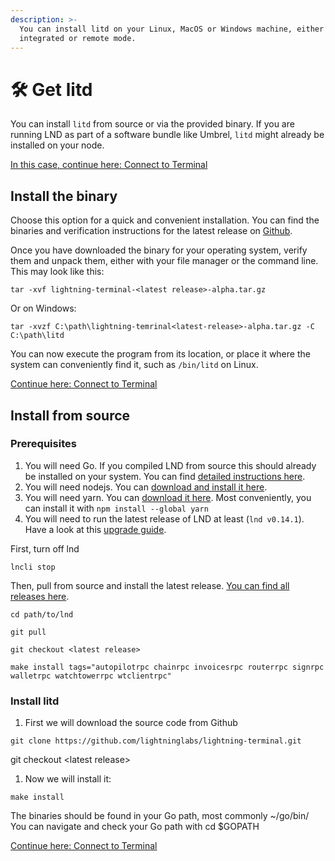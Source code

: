 ```yaml
---
description: >-
  You can install litd on your Linux, MacOS or Windows machine, either in
  integrated or remote mode.
---
```


# 🛠 Get litd

You can install `litd` from source or via the provided binary. If you are running LND as part of a software bundle like Umbrel, `litd` might already be installed on your node.

[In this case, continue here: Connect to Terminal](run-litd.md)

## Install the binary

Choose this option for a quick and convenient installation. You can find the binaries and verification instructions for the latest release on [Github](https://github.com/lightninglabs/lightning-terminal/releases/).

Once you have downloaded the binary for your operating system, verify them and unpack them, either with your file manager or the command line. This may look like this:

`tar -xvf lightning-terminal-<latest release>-alpha.tar.gz`

Or on Windows:

`tar -xvzf C:\path\lightning-temrinal<latest-release>-alpha.tar.gz -C C:\path\litd`

You can now execute the program from its location, or place it where the system can conveniently find it, such as `/bin/litd` on Linux.

[Continue here: Connect to Terminal](run-litd.md)

## Install from source

### Prerequisites <a href="#docs-internal-guid-7cbeda7b-7fff-ea25-6c45-b336fa1d808e" id="docs-internal-guid-7cbeda7b-7fff-ea25-6c45-b336fa1d808e"></a>

1. You will need Go. If you compiled LND from source this should already be installed on your system. You can find [detailed instructions here](https://golang.org/doc/install).
2. You will need nodejs. You can [download and install it here](https://nodejs.org/en/download/).
3. You will need yarn. You can [download it here](https://classic.yarnpkg.com/en/docs/install). Most conveniently, you can install it with `npm install --global yarn`
4. You will need to run the latest release of LND at least (`lnd v0.14.1`). Have a look at this [upgrade guide](../lnd/run-lnd.md#upgrading-from-source).

First, turn off lnd

`lncli stop`

Then, pull from source and install the latest release. [You can find all releases here](https://github.com/lightninglabs/lightning-terminal/releases/).

`cd path/to/lnd`

`git pull`

`git checkout <latest release>`

`make install tags="autopilotrpc chainrpc invoicesrpc routerrpc signrpc walletrpc watchtowerrpc wtclientrpc"`

### Install litd <a href="#docs-internal-guid-ae172929-7fff-f9d0-7921-e6f8acc92f53" id="docs-internal-guid-ae172929-7fff-f9d0-7921-e6f8acc92f53"></a>

1. First we will download the source code from Github

`git clone https://github.com/lightninglabs/lightning-terminal.git`

git checkout \<latest release>

1. Now we will install it:

`make install`

The binaries should be found in your Go path, most commonly \~/go/bin/ You can navigate and check your Go path with cd $GOPATH

[Continue here: Connect to Terminal](run-litd.md)
